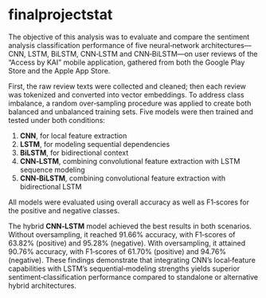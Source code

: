 # finalprojectstat


The objective of this analysis was to evaluate and compare the sentiment analysis classification performance of five neural‑network architectures—CNN, LSTM, BiLSTM, CNN‑LSTM and CNN‑BiLSTM—on user reviews of the “Access by KAI” mobile application, gathered from both the Google Play Store and the Apple App Store.

First, the raw review texts were collected and cleaned; then each review was tokenized and converted into vector embeddings. To address class imbalance, a random over‑sampling procedure was applied to create both balanced and unbalanced training sets. Five models were then trained and tested under both conditions:

1. **CNN**, for local feature extraction
2. **LSTM**, for modeling sequential dependencies
3. **BiLSTM**, for bidirectional context
4. **CNN‑LSTM**, combining convolutional feature extraction with LSTM sequence modeling
5. **CNN‑BiLSTM**, combining convolutional feature extraction with bidirectional LSTM

All models were evaluated using overall accuracy as well as F1‑scores for the positive and negative classes.

The hybrid **CNN‑LSTM** model achieved the best results in both scenarios. Without oversampling, it reached 91.66% accuracy, with F1‑scores of 63.82% (positive) and 95.28% (negative). With oversampling, it attained 90.76% accuracy, with F1‑scores of 61.70% (positive) and 94.76% (negative). These findings demonstrate that integrating CNN’s local‑feature capabilities with LSTM’s sequential‑modeling strengths yields superior sentiment‑classification performance compared to standalone or alternative hybrid architectures.

